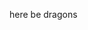 here be dragons

<!-- Invite: https://discord.com/oauth2/authorize?client_id=962824817038471178&permissions=8&scope=bot%20applications.commands -->
